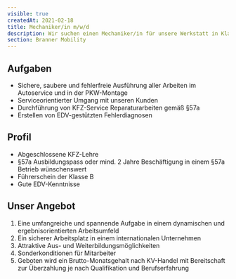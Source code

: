 ```yaml
---
visible: true
createdAt: 2021-02-18
title: Mechaniker/in m/w/d
description: Wir suchen einen Mechaniker/in für unsere Werkstatt in Klaus.
section: Branner Mobility
---
```

## Aufgaben

* Sichere, saubere und fehlerfreie Ausführung aller Arbeiten im Autoservice und in der PKW-Montage
* Serviceorientierter Umgang mit unseren Kunden
* Durchführung von KFZ-Service Reparaturarbeiten gemäß §57a
* Erstellen von EDV-gestützten Fehlerdiagnosen

## P﻿rofil

* Abgeschlossene KFZ-Lehre
* §57a Ausbildungspass oder mind. 2 Jahre Beschäftigung in einem §57a Betrieb wünschenswert
* Führerschein der Klasse B
* Gute EDV-Kenntnisse

## Unser Angebot

1. Eine umfangreiche und spannende Aufgabe in einem dynamischen und ergebnisorientierten Arbeitsumfeld
2. Ein sicherer Arbeitsplatz in einem internationalen Unternehmen
3. Attraktive Aus- und Weiterbildungsmöglichkeiten
4. Sonderkonditionen für Mitarbeiter
5. Geboten wird ein Brutto-Monatsgehalt nach KV-Handel mit Bereitschaft zur Überzahlung je nach Qualifikation und Berufserfahrung